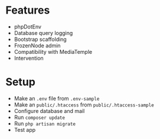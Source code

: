# Features 

* phpDotEnv
* Database query logging
* Bootstrap scaffolding
* FrozenNode admin
* Compatibility with MediaTemple
* Intervention


# Setup

* Make an `.env` file from `.env-sample`
* Make an `public/.htaccess` from `public/.htaccess-sample`
* Configure database and mail
* Run `composer update`
* Run `php artisan migrate`
* Test app